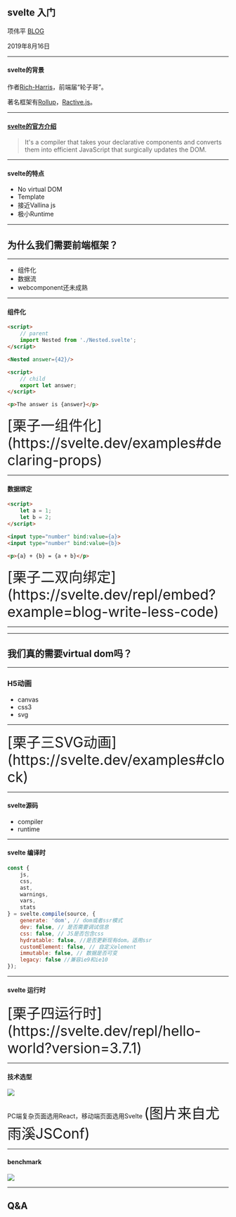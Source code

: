 ## svelte 入门

项伟平 [BLOG](https://brandonxiang.vercel.app/)

2019年8月16日

----

#### svelte的背景

作者[Rich-Harris](https://github.com/Rich-Harris)，前端届“轮子哥”。

著名框架有[Rollup](https://github.com/rollup/rollup)，[Ractive.js](https://ractive.js.org/)。

----

#### [svelte的官方介绍](https://github.com/sveltejs/svelte)

> It's a compiler that takes your declarative components and converts them into efficient JavaScript that surgically updates the DOM.

----

#### svelte的特点

- No virtual DOM
- Template
- 接近Vallina js
- 极小Runtime

----

## 为什么我们需要前端框架？

----

- 组件化
- 数据流
- webcomponent还未成熟

----

#### 组件化

```html
<script>
    // parent
	import Nested from './Nested.svelte';
</script>

<Nested answer={42}/>
```

```html
<script>
    // child
	export let answer;
</script>

<p>The answer is {answer}</p>
```
<font size="6">
[栗子一组件化](https://svelte.dev/examples#declaring-props)
</font>

----

#### 数据绑定

```html
<script>
	let a = 1;
	let b = 2;
</script>

<input type="number" bind:value={a}>
<input type="number" bind:value={b}>

<p>{a} + {b} = {a + b}</p>
```

<font size="6">
[栗子二双向绑定](https://svelte.dev/repl/embed?example=blog-write-less-code)
</font>

----

<!-- .slide: data-background="white" data-background-image="https://keynote.vercel.app/public/img/vueReact.png" data-background-size="contain" -->

----

## 我们真的需要virtual dom吗？

----

### H5动画

- canvas
- css3
- svg

----

<font size="6">
[栗子三SVG动画](https://svelte.dev/examples#clock)
</font>

----

#### svelte源码

- compiler
- runtime

----

#### svelte 编译时

```javascript
const {
	js,
	css,
	ast,
	warnings,
	vars,
	stats
} = svelte.compile(source, {
    generate: 'dom', // dom或者ssr模式
    dev: false, // 是否需要调试信息
    css: false, // JS是否包含css
    hydratable: false, //是否更新现有dom。适用ssr
    customElement: false, // 自定义element
    immutable: false, // 数据是否可变
    legacy: false //兼容ie9和ie10
});
```

----

#### svelte 运行时

<font size="6">
[栗子四运行时](https://svelte.dev/repl/hello-world?version=3.7.1)
</font>

----

#### 技术选型

![](https://user-gold-cdn.xitu.io/2019/8/4/16c5b1ea7164acdc?imageslim)

PC端复杂页面选用React，移动端页面选用Svelte
<font size="6">(图片来自尤雨溪JSConf)</font>

----

#### benchmark

![](https://keynote.vercel.app/public/img/benchmark.png)

----

## Q&A




